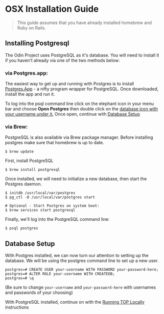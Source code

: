 # OSX Installation Guide

> This guide assumes that you have already installed homebrew and Ruby on Rails.

## Installing Postgresql 
The Odin Project uses PostgreSQL as it's database. You will need to install it if you haven't already via one of the two methods below:

### via Postgres.app:
The easiest way to get up and running with Postgres is to install [Postgres.App](https://postgresapp.com/) - a nifty program wrapper for PostgreSQL. Once downloaded, install the app and run it.

To log into the psql command line click on the elephant icon in your menu bar and choose **Open Postgres** then double click on the [database icon with your username under it.](https://imgur.com/4wHTwxv.png) Once open, continue with [Database Setup](#database-setup)

### via Brew:
PostgreSQL is also available via Brew package manager. Before installing postgres make sure that homebrew is up to date.
```
$ brew update
```

First, install PostgreSQL
```
$ brew install postgresql
```

Once installed, we will need to initialize a new database, then start the Postgres daemon.
```
$ initdb /usr/local/var/postgres
$ pg_ctl -D /usr/local/var/postgres start

# Optional - Start Postgres on system boot:
$ brew services start postgresql
```

Finally, we'll log into the PostgreSQL command line:
```bash
$ psql postgres
```

## Database Setup
With Postgres installed, we can now turn our attention to setting up the database.  We will be using the postgres command line to set up a new user.
```
postgres=# CREATE USER your-username WITH PASSWORD your-password-here;
postgres=# ALTER ROLE your-username WITH CREATEDB;
postgres=# \q
```
(Be sure to change `your-username` and `your-password-here` with usernames and passwords of your choosing)

With PostgreSQL installed, continue on with the [Running TOP Locally](https://github.com/TheOdinProject/theodinproject/wiki/Running-The-Odin-Project-Locally) instructions